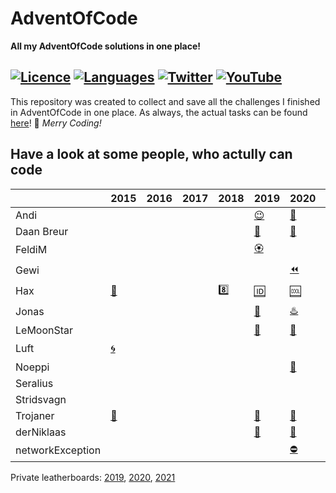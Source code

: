 # AdventOfCode
**All my AdventOfCode solutions in one place!**

[![Licence](https://img.shields.io/github/license/1Turtle/AdventOfCode?style=for-the-badge)](https://mit-license.org)
[![Languages](https://img.shields.io/github/languages/count/1Turtle/AdventOfCode?style=for-the-badge)](https://github.com/1Turtle/AdventOfCode/search?l=C%2B%2B)
[![Twitter](https://img.shields.io/twitter/follow/EinBaumeister?style=for-the-badge)](https://twitter.com/EinBaumeister)
[![YouTube](https://img.shields.io/youtube/channel/subscribers/UC9WAHABIJ8KjKPDyJxDbEzA?label=YT%20SUBSCRIBERS&style=for-the-badge)](https://www.youtube.com/channel/UC9WAHABIJ8KjKPDyJxDbEzA)
-
This repository was created to collect and save all the challenges I finished in AdventOfCode in one place.
As always, the actual tasks can be found [here](https://adventofcode.com/)! 🎄 _Merry Coding!_
  

## Have a look at some people, who actully can code
|                    | 2015                                                                                                                           | 2016 | 2017 | 2018                                                                                                                            | 2019                                                                                                                           | 2020                                                                                                                           | 2021                                                                                           | 2022                                                            |
|--------------------|--------------------------------------------------------------------------------------------------------------------------------|------|------|---------------------------------------------------------------------------------------------------------------------------------|--------------------------------------------------------------------------------------------------------------------------------|--------------------------------------------------------------------------------------------------------------------------------|------------------------------------------------------------------------------------------------|-----------------------------------------------------------------|
| Andi               |                                                                                                                                |      |      |                                                                                                                                 | [😉](https://github.com/andi-makes/AdventOfCode2019)                                                                           | [🤨](https://github.com/andi-makes/aoc2020)                                                                                    | [🥰](https://github.com/andi-makes/aoc2021)                                                    | [😎](https://git.schmarrn.dev/andi/aoc2022)                     |
| Daan Breur         |                                                                                                                                |      |      |                                                                                                                                 | [🗿](https://github.com/daanbreur/AdventofCode/tree/master/2019)                                                               | [🥨](https://github.com/daanbreur/AdventofCode/tree/master/2020)                                                               | [🤠](https://github.com/daanbreur/AdventofCode/tree/master/2021)                               |                                                                 |
| FeldiM             |                                                                                                                                |      |      |                                                                                                                                 | [🏵️](https://github.com/feldim2425/AdventOfCode19)                                                                            |                                                                                                                                |                                                                                                |                                                                 |
| Gewi               |                                                                                                                                |      |      |                                                                                                                                 |                                                                                                                                | [⏪️](https://github.com/Gewi413/AdventOfCode/tree/2020)                                                                        | [▶️](https://github.com/Gewi413/AdventOfCode/tree/2021)                                        | [⚛️](https://github.com/Gewi413/AdventOfCode/tree/2022)         |
| Hax                | [🔢](https://github.com/Schlauer-Hax/advent-of-code/tree/master/clients/java/src/main/java/com/hax/adventofcode/solutions/S15) |      |      | [8️⃣](https://github.com/Schlauer-Hax/advent-of-code/tree/master/clients/java/src/main/java/com/hax/adventofcode/solutions/S18) | [🆔](https://github.com/Schlauer-Hax/advent-of-code/tree/master/clients/java/src/main/java/com/hax/adventofcode/solutions/S19) | [🆒](https://github.com/Schlauer-Hax/advent-of-code/tree/master/clients/java/src/main/java/com/hax/adventofcode/solutions/S20) | [0️⃣](https://github.com/Schlauer-Hax/advent-of-code/tree/master/clients/typescript/solutions) | [🪢](https://github.com/Schlauer-Hax/advent-of-code)            |
| Jonas              |                                                                                                                                |      |      |                                                                                                                                 | [🍇](https://github.com/joblo2213/AdventOfCode2019)                                                                            | [♨️](https://github.com/joblo2213/AdventOfCode2020)                                                                            | [🕶️](https://github.com/joblo2213/AdventOfCode2021)                                           |                                                                 |
| LeMoonStar         |                                                                                                                                |      |      |                                                                                                                                 | [🐧](https://github.com/LeMoonStar/AdventOfCode2019Solutions)                                                                  | [🍬](https://github.com/LeMoonStar/AoC20)                                                                                      | [😺](https://github.com/LeMoonStar/AoC21)                                                      | [🐭](https://github.com/LeMoonStar/AoC22)                       |
| Luft               | [🌀](https://github.com/luftkeks/AdventOfCode/tree/main/2015)                                                                  |      |      |                                                                                                                                 |                                                                                                                                |                                                                                                                                | [🌬️](https://github.com/luftkeks/AdventOfCode/tree/main/2021)                                 |                                                                 |
| Noeppi             |                                                                                                                                |      |      |                                                                                                                                 |                                                                                                                                | [🥺](https://github.com/noeppi-noeppi/aoc/tree/master/2020)                                                                    | [😗](https://github.com/noeppi-noeppi/aoc/tree/master/2021)                                    | [🫥](https://github.com/noeppi-noeppi/aoc/tree/master/2022)     |
| Seralius           |                                                                                                                                |      |      |                                                                                                                                 |                                                                                                                                |                                                                                                                                | [🏦](https://github.com/Seralius/AOC2021/)                                                     |                                                                 |
| Stridsvagn<number> |                                                                                                                                |      |      |                                                                                                                                 |                                                                                                                                |                                                                                                                                | [🍗](https://github.com/Stridsvagn69420/AdventOfCode/tree/master/2021)                         |                                                                 |
| Trojaner           | [🐴](https://github.com/TrojanerHD/AdventofCode2015)                                                                           |      |      |                                                                                                                                 | [🐎](https://github.com/TrojanerHD/AdventofCode2019)                                                                           | [🎠](https://github.com/TrojanerHD/AdventofCode2020)                                                                           | [🦓](https://github.com/TrojanerHD/AdventofCode2021)                                           | [👵](https://github.com/TrojanerHD/AdventofCode2022)            |
| derNiklaas         |                                                                                                                                |      |      |                                                                                                                                 | [🐑](https://github.com/derNiklaas/Advent-of-Code-2019)                                                                        | [🦄](https://github.com/derNiklaas/AoC-2020)                                                                                   | [🌈](https://github.com/derNiklaas/Advent-Of-Code-2021)                                        | [🏳️‍🌈](https://github.com/derNiklaas/Advent-of-Code-2022)     |
| networkException   |                                                                                                                                |      |      |                                                                                                                                 |                                                                                                                                | [⛔️](https://github.com/networkException/AdventOfCode/tree/master/previous/2020)                                               | [🛑](https://github.com/networkException/AdventOfCode/tree/2021)                               | [☕](https://github.com/networkException/AdventOfCode/tree/2022) |
  

Private leatherboards: [2019](https://adventofcode.com/2019/leaderboard/private/view/670567 "Link to https://adventofcode.com/"), [2020](https://adventofcode.com/2020/leaderboard/private/view/670567 "Link to https://adventofcode.com/"), [2021](https://adventofcode.com/2021/leaderboard/private/view/670567 "Link to https://adventofcode.com/")
